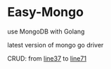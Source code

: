 # Easy-Mongo
use MongoDB with Golang

latest version of mongo go driver

CRUD:
from [line37](https://github.com/kehiy/Easy-Mongo/blob/main/main.go#L37) to [line71](https://github.com/kehiy/Easy-Mongo/blob/main/main.go#L71)
